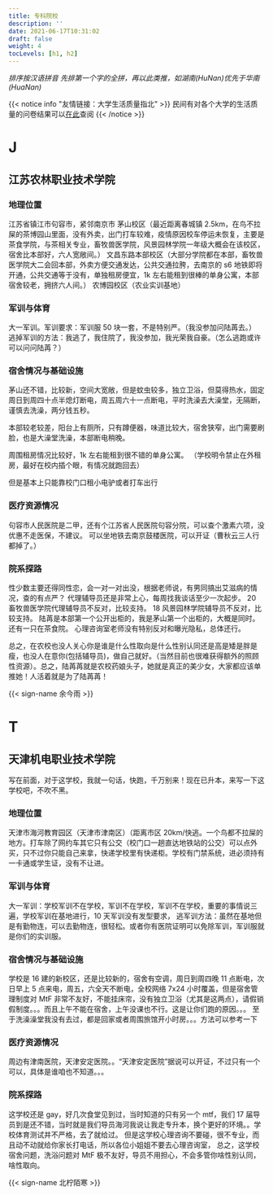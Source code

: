 ```yaml
---
title: 专科院校
description: ''
date: 2021-06-17T10:31:02
draft: false
weight: 4
tocLevels: [h1, h2]
---
```


_排序按汉语拼音_
_先排第一个字的全拼，再以此类推，如湖南(HuNan)优先于华南(HuaNan)_

{{< notice info "友情链接：大学生活质量指北" >}}
民间有对各个大学的生活质量的问卷结果可以[在此](https://colleges.chat/)查阅
{{< /notice >}}

# J

## 江苏农林职业技术学院

### 地理位置

江苏省镇江市句容市，紧邻南京市
茅山校区（最近距离春城镇 2.5km，在鸟不拉屎的茶博园山里面，没有外卖，出门打车较难，疫情原因校车停运未恢复，主要是茶食学院，与茶相关专业，畜牧兽医学院，风景园林学院一年级大概会在该校区，宿舍比本部好，六人宽敞间。）
文昌东路本部校区（大部分学院都在本部，畜牧兽医学院大二会回本部，外卖方便交通发达，公共交通拉胯，去南京的 s6 地铁即将开通，公共交通等于没有，单独租房便宜，1k 左右能租到很棒的单身公寓，本部宿舍较老，拥挤六人间。）
农博园校区（农业实训基地）

### 军训与体育

大一军训。军训要求：军训服 50 块一套，不是特别严。（我没参加问陆苒去。）
逃掉军训的方法：我逃了，我住院了，我没参加，我光荣我自豪。（怎么逃跑或许可以问问陆苒？）

### 宿舍情况与基础设施

茅山还不错，比较新，空间大宽敞，但是蚊虫较多，独立卫浴，但莫得热水，固定周日到周四十点半熄灯断电，周五周六十一点断电，平时洗澡去大澡堂，无隔断，谨慎去洗澡，两分钱五秒。

本部较老较差，阳台上有厕所，只有蹲便器，味道比较大，宿舍狭窄，出门需要刷脸，也是大澡堂洗澡，本部断电稍晚。

周围租房情况比较好，1k 左右能租到很不错的单身公寓。
（学校明令禁止在外租房，最好在校内插个眼，有情况就跑回去）

但是基本上只能靠校门口租小电驴或者打车出行

### 医疗资源情况

句容市人民医院是二甲，还有个江苏省人民医院句容分院，可以查个激素六项，没优惠不走医保，不建议。
可以坐地铁去南京鼓楼医院，可以开证（曹秋云三人行都掉了。）

### 院系探路

性少数主要还得同性恋，会一对一对出没，根据老师说，有男同搞出艾滋病的情况，查的有点严？
代理辅导员还是非常上心，每周找我谈话至少一次起步。
20 畜牧兽医学院代理辅导员不反对，比较支持。
18 风景园林学院辅导员不反对，比较支持。
陆苒是本部第一个公开出柜的，我是茅山第一个出柜的，大概是同时。还有一只在茶食院。
心理咨询室老师没有特别反对和曝光隐私，总体还行。

总之，在农校也没人关心你是谁是什么性取向是什么性别认同还是高是矮是胖是瘦，也没人在意你(包括辅导员)，做自己就好。（当然目前也很难获得额外的照顾性资源）。总之，陆苒苒就是农校药娘头子，她就是真正的美少女，大家都应该单推她！人活着就是为了陆苒苒！

{{< sign-name 余今雨 >}}

# T

## 天津机电职业技术学院

写在前面，对于这学校，我就一句话，快跑，千万别来！现在已升本，来写一下这学校吧，不吹不黑。

### 地理位置

天津市海河教育园区（天津市津南区）（距离市区 20km/快逃。一个鸟都不拉屎的地方。打车除了网约车其它只有公交（校门口一趟直达地铁站的公交）可以点外买，只不过你只能自己来拿，快递学校里有快递柜。学校有门禁系统，进必须持有一卡通或学生证，没有不让进。

### 军训与体育

大一军训：学校军训不在学校，军训不在学校，军训不在学校，重要的事情说三遍，学校军训在基地进行，10 天军训没有发型要求，
逃军训方法：虽然在基地但是有勤物连，可以去勤物连，很轻松。或者你有医院证明可以免除军训，军训服就是你们的实训服。

### 宿舍情况与基础设施

学校是 16 建的新校区，还是比较新的，宿舍有空调，周日到周四晚 11 点断电，次日早上 5 点来电，周五，六全天不断电，全校网络 7x24 小时覆盖，但是宿舍管理制度对 MtF 非常不友好，不能挂床帘，没有独立卫浴（尤其是这两点），请假销假制度。。。而且上午不能在宿舍，上午没课也不行。这是让你们跑的原因。。。
至于洗澡澡堂我没有去过，都是回家或者周围旅馆开小时房。。。方法可以参考一下

### 医疗资源情况

周边有津南医院，天津安定医院。。“天津安定医院”据说可以开证，不过只有一个可以，具体是谁咱也不知道。。。

### 院系探路

这学校还是 gay，好几次食堂见到过，当时知道的只有另一个 mtf，我们 17 届导员到是还不错，当时就是我们导员海河我说让我走专升本，换个更好的环境。。学校体育测试并不严格，去了就给过。
但是这学校心理咨询不要碰，很不专业，而且动不动就给你家长打电话，所以各位小姐姐不要去心理咨询室，
总之，这学校宿舍问题，洗浴问题对 MtF 极不友好，导员不用担心，不会多管你啥性别认同，啥性取向。

{{< sign-name 北柠陌寒 >}}
